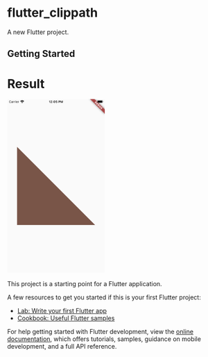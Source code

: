 # flutter_clippath

A new Flutter project.

## Getting Started

# Result 
<img src ="https://github.com/Mirzaazmath/flutter_clippath_clipper_example/blob/main/assets/result.png" height="400">

This project is a starting point for a Flutter application.

A few resources to get you started if this is your first Flutter project:

- [Lab: Write your first Flutter app](https://docs.flutter.dev/get-started/codelab)
- [Cookbook: Useful Flutter samples](https://docs.flutter.dev/cookbook)

For help getting started with Flutter development, view the
[online documentation](https://docs.flutter.dev/), which offers tutorials,
samples, guidance on mobile development, and a full API reference.
